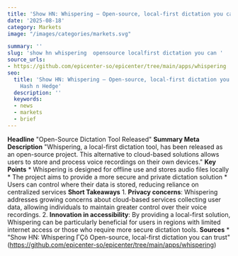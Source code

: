 ```yaml
---
title: 'Show HN: Whispering – Open-source, local-first dictation you can trust'
date: '2025-08-18'
category: Marketsimage: "/images/categories/markets.svg"

summary: ''
slug: 'show hn whispering  opensource localfirst dictation you can '
source_urls:
- https://github.com/epicenter-so/epicenter/tree/main/apps/whispering
seo:
  title: 'Show HN: Whispering – Open-source, local-first dictation you can trust |
    Hash n Hedge'
  description: ''
  keywords:
  - news
  - markets
  - brief
---
```


**Headline** "Open-Source Dictation Tool Released"  **Summary Meta Description** "Whispering, a local-first dictation tool, has been released as an open-source project. This alternative to cloud-based solutions allows users to store and process voice recordings on their own devices."  **Key Points**  * Whispering is designed for offline use and stores audio files locally * The project aims to provide a more secure and private dictation solution * Users can control where their data is stored, reducing reliance on centralized services  **Short Takeaways**  1. **Privacy concerns**: Whispering addresses growing concerns about cloud-based services collecting user data, allowing individuals to maintain greater control over their voice recordings. 2. **Innovation in accessibility**: By providing a local-first solution, Whispering can be particularly beneficial for users in regions with limited internet access or those who require more secure dictation tools.  **Sources** * "Show HN: Whispering ΓÇô Open-source, local-first dictation you can trust" (https://github.com/epicenter-so/epicenter/tree/main/apps/whispering) 
